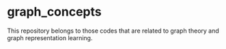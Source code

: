# graph_concepts
This repository belongs to those codes that are related to graph theory and graph representation learning.
